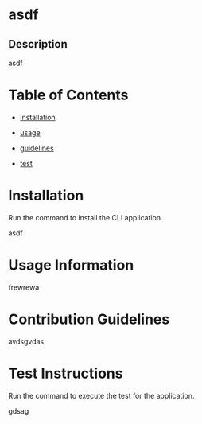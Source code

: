 
# asdf
    
## Description
asdf
    
# Table of Contents
    
* [installation](#installation)
    
* [usage](#usage)
    
* [guidelines](#guidelines)
    
* [test](#test)
    
# Installation
    
Run the command to install the CLI application.

asdf
    
# Usage Information
    
frewrewa
    
# Contribution Guidelines
    
avdsgvdas
    
# Test Instructions
    
Run the command to execute the test for the application. 

gdsag